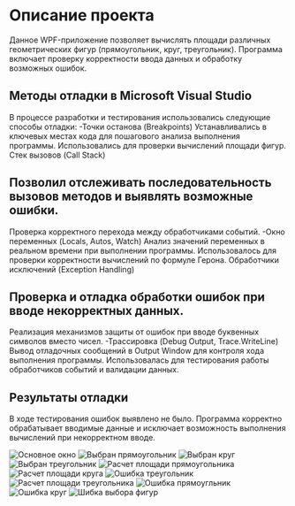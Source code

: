 # Описание проекта
Данное WPF-приложение позволяет вычислять площади различных геометрических фигур (прямоугольник, круг, треугольник). Программа включает проверку корректности ввода данных и обработку возможных ошибок.

## Методы отладки в Microsoft Visual Studio
В процессе разработки и тестирования использовались следующие способы отладки:
 -Точки останова (Breakpoints)
  Устанавливались в ключевых местах кода для пошагового анализа выполнения программы.
  Использовались для проверки вычислений площади фигур.
  Стек вызовов (Call Stack)

## Позволил отслеживать последовательность вызовов методов и выявлять возможные ошибки.
Проверка корректного перехода между обработчиками событий.
 -Окно переменных (Locals, Autos, Watch)
  Анализ значений переменных в реальном времени при выполнении программы.
  Использовалось для проверки корректности вычислений по формуле Герона.
  Обработчики исключений (Exception Handling)

## Проверка и отладка обработки ошибок при вводе некорректных данных.
Реализация механизмов защиты от ошибок при вводе буквенных символов вместо чисел.
  -Трассировка (Debug Output, Trace.WriteLine)
  Вывод отладочных сообщений в Output Window для контроля хода выполнения программы.
  Использовалась для тестирования работы обработчиков событий и валидации данных.
  
## Результаты отладки
В ходе тестирования ошибок выявлено не было. Программа корректно обрабатывает вводимые данные и исключает возможность выполнения вычислений при некорректном вводе.

![Основное окно]([screenshots/screenshot1.png](https://github.com/SkriPacH139/Figures/blob/master/1.png))
![Выбран прямоугольник]([screenshots/screenshot1.png](https://github.com/SkriPacH139/Figures/blob/master/2.png))
![Выбран круг]([screenshots/screenshot1.png](https://github.com/SkriPacH139/Figures/blob/master/3.png))
![Выбран треугольник]([screenshots/screenshot1.png](https://github.com/SkriPacH139/Figures/blob/master/4.png))
![Расчет площади прямоугольника]([screenshots/screenshot1.png](https://github.com/SkriPacH139/Figures/blob/master/5.png))
![Расчет площади круга]([screenshots/screenshot1.png](https://github.com/SkriPacH139/Figures/blob/master/6.png))
![Ошибка треугольник]([screenshots/screenshot1.pn](https://github.com/SkriPacH139/Figures/blob/master/7.png))
![Расчет площади треугольника]([screenshots/screenshot1.png](https://github.com/SkriPacH139/Figures/blob/master/8.png))
![Ошибка прямоугльник]([screenshots/screenshot1.png](https://github.com/SkriPacH139/Figures/blob/master/9.png))
![Ошибка круг]([screenshots/screenshot1.png](https://github.com/SkriPacH139/Figures/blob/master/10.png))
![Шибка выбора фигур]([screenshots/screenshot1.png](https://github.com/SkriPacH139/Figures/blob/master/11.png))

